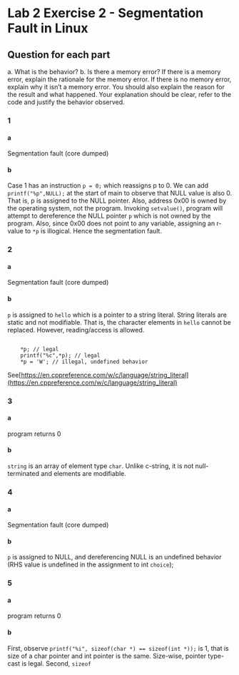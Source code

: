 


# Lab 2 Exercise 2 - Segmentation Fault in Linux


## Question for each part

a. What is the behavior?
b. Is there a memory error? If there is a memory error, explain the rationale for the memory error.
If there is no memory error, explain why it isn’t a memory error. You should also explain the
reason for the result and what happened. Your explanation should be clear, refer to the code
and justify the behavior observed.


### 1
#### a

Segmentation fault (core dumped)

#### b

Case 1 has an instruction ```p = 0;``` which reassigns p to 0. We can add ```printf("%p",NULL);``` at the start of main to observe that NULL value is also 0. That is, p is assigned to the NULL pointer. Also, address 0x00 is owned by the operating system, not the program. Invoking ```setvalue()```, program will attempt to dereference the NULL pointer ```p``` which is not owned by the program. Also, since 0x00 does not point to any variable, assigning an r-value to ```*p``` is illogical. Hence the segmentation fault.


### 2

#### a
Segmentation fault (core dumped)

#### b

```p``` is assigned to ```hello``` which is a pointer to a string literal. String literals are static and not modifiable. That is, the character elements in ```hello``` cannot be replaced. However, reading/access is allowed. 

```

    *p; // legal
    printf("%c",*p); // legal
    *p = 'W'; // illegal, undefined behavior
```

See[https://en.cppreference.com/w/c/language/string_literal](https://en.cppreference.com/w/c/language/string_literal)



### 3

#### a
program returns 0

#### b

```string``` is an array of element type ```char```. Unlike c-string, it is not null-terminated and elements are modifiable.



### 4

#### a
Segmentation fault (core dumped)

#### b

```p``` is assigned to NULL, and dereferencing NULL is an undefined behavior (RHS value is undefined in the assignment to int ```choice```);

### 5

#### a
program returns 0

#### b
First, observe ```printf("%i", sizeof(char *) == sizeof(int *));``` is 1, that is size of a char pointer and int pointer is the same. Size-wise, pointer type-cast is legal. Second, ```sizeof```